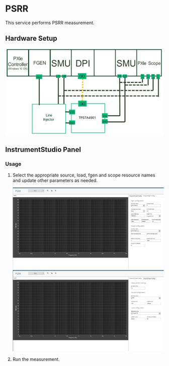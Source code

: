 # PSRR
This service performs PSRR measurement.

## Hardware Setup
   ![alt text](meas-images/hw-psrr-setup.png)

## InstrumentStudio Panel

### Usage

1. Select the appropriate source, load, fgen and scope resource names and update other parameters as needed. 

   ![alt text](meas-images/psrr-fgenandscope-config.png)
   ![alt text](meas-images/psrr-sourceandload-config.png)

3. Run the measurement.

